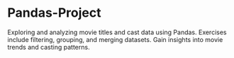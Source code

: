 # Pandas-Project
Exploring and analyzing movie titles and cast data using Pandas. Exercises include filtering, grouping, and merging datasets. Gain insights into movie trends and casting patterns.
